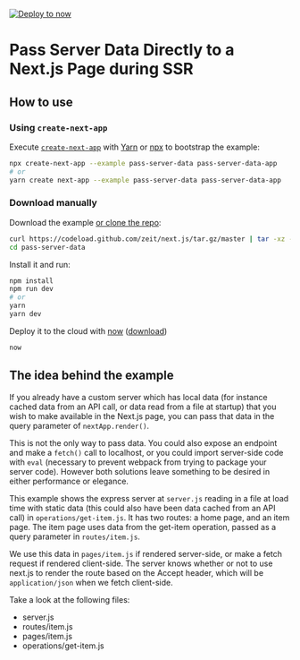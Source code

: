 [![Deploy to now](https://deploy.now.sh/static/button.svg)](https://deploy.now.sh/?repo=https://github.com/zeit/next.js/tree/master/examples/pass-server-data)

# Pass Server Data Directly to a Next.js Page during SSR

## How to use

### Using `create-next-app`

Execute [`create-next-app`](https://github.com/segmentio/create-next-app) with [Yarn](https://yarnpkg.com/lang/en/docs/cli/create/) or [npx](https://github.com/zkat/npx#readme) to bootstrap the example:

```bash
npx create-next-app --example pass-server-data pass-server-data-app
# or
yarn create next-app --example pass-server-data pass-server-data-app
```

### Download manually

Download the example [or clone the repo](https://github.com/zeit/next.js):

```bash
curl https://codeload.github.com/zeit/next.js/tar.gz/master | tar -xz --strip=2 next.js-master/examples/pass-server-data
cd pass-server-data
```

Install it and run:

```bash
npm install
npm run dev
# or
yarn
yarn dev
```

Deploy it to the cloud with [now](https://zeit.co/now) ([download](https://zeit.co/download))

```bash
now
```

## The idea behind the example

If you already have a custom server which has local data (for instance cached data from an API call, or data read
from a file at startup) that you wish to make available in the Next.js page, you can pass that data in the query
parameter of `nextApp.render()`.

This is not the only way to pass data. You could also expose an endpoint and make a `fetch()` call to localhost, or you could
import server-side code with `eval` (necessary to prevent webpack from trying to package your server code). However both
solutions leave something to be desired in either performance or elegance.

This example shows the express server at `server.js` reading in a file at load time with static data (this could also have been
data cached from an API call) in `operations/get-item.js`. It has two routes: a home page, and an item page. The item page uses
data from the get-item operation, passed as a query parameter in `routes/item.js`.

We use this data in `pages/item.js` if rendered server-side, or make a fetch request if rendered client-side.
The server knows whether or not to use next.js to render the route based on the Accept header, which will be
`application/json` when we fetch client-side.

Take a look at the following files:

* server.js
* routes/item.js
* pages/item.js
* operations/get-item.js
